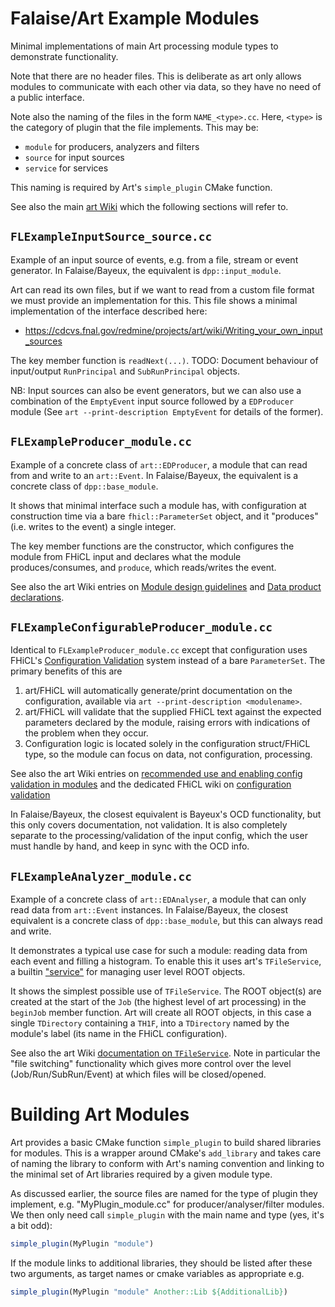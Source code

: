 Falaise/Art Example Modules
===========================

Minimal implementations of main Art processing module types to
demonstrate functionality.

Note that there are no header files. This is deliberate as art
only allows modules to communicate with each other via data,
so they have no need of a public interface.

Note also the naming of the files in the form `NAME_<type>.cc`. Here,
`<type>` is the category of plugin that the file implements. This
may be:

- `module` for producers, analyzers and filters
- `source` for input sources
- `service` for services

This naming is required by Art's `simple_plugin` CMake function.

See also the main [art Wiki](https://cdcvs.fnal.gov/redmine/projects/art/wiki)
which the following sections will refer to.


`FLExampleInputSource_source.cc`
--------------------------------

Example of an input source of events, e.g. from a file, stream
or event generator. In Falaise/Bayeux, the equivalent is `dpp::input_module`.

Art can read its own files, but if we want to
read from a custom file format we must provide an implementation for this.
This file shows a minimal implementation of the interface described here:

- https://cdcvs.fnal.gov/redmine/projects/art/wiki/Writing_your_own_input_sources

The key member function is `readNext(...)`. TODO: Document behaviour of
input/output `RunPrincipal` and `SubRunPrincipal` objects.

NB: Input sources can also be event generators, but we can also use a combination
of the `EmptyEvent` input source followed by a `EDProducer` module (See
`art --print-description EmptyEvent` for details of the former).


`FLExampleProducer_module.cc`
-----------------------------

Example of a concrete class of `art::EDProducer`, a module that can read from
and write to an `art::Event`. In Falaise/Bayeux, the equivalent is a concrete
class of `dpp::base_module`.

It shows that minimal interface such a module has,
with configuration at construction time via a bare `fhicl::ParameterSet` object,
and it "produces" (i.e. writes to the event) a single integer.

The key member functions are the constructor, which configures the module
from FHiCL input and declares what the module produces/consumes, and
`produce`, which reads/writes the event.

See also the art Wiki entries on [Module design guidelines](https://cdcvs.fnal.gov/redmine/projects/art/wiki/Art_Module_Design_Guide) and [Data product declarations](https://cdcvs.fnal.gov/redmine/projects/art/wiki/Data_product_declarations).


`FLExampleConfigurableProducer_module.cc`
-----------------------------------------

Identical to `FLExampleProducer_module.cc` except that configuration uses
FHiCL's [Configuration Validation](https://cdcvs.fnal.gov/redmine/projects/art/wiki/Configuration_validation_and_description) system instead of a bare `ParameterSet`.
The primary benefits of this are

1. art/FHiCL will automatically generate/print documentation on the configuration,
   available via `art --print-description <modulename>`.
2. art/FHiCL will validate that the supplied FHiCL text against the expected parameters
   declared by the module, raising errors with indications of the problem when they occur.
3. Configuration logic is located solely in the configuration struct/FHiCL type, so
   the module can focus on data, not configuration, processing.

See also the art Wiki entries on [recommended use and enabling config validation in modules](https://cdcvs.fnal.gov/redmine/projects/art/wiki/Configuration_validation_and_description) and
the dedicated FHiCL wiki on [configuration validation](https://cdcvs.fnal.gov/redmine/projects/fhicl-cpp/wiki/Configuration_validation_and_fhiclcpp_types)

In Falaise/Bayeux, the closest equivalent is Bayeux's OCD functionality, but this only
covers documentation, not validation. It is also completely separate to the processing/validation
of the input config, which the user must handle by hand, and keep in sync with the OCD info.

`FLExampleAnalyzer_module.cc`
-----------------------------

Example of a concrete class of `art::EDAnalyser`, a module that can
only read data from `art::Event` instances. In Falaise/Bayeux, the closest equivalent is a concrete
class of `dpp::base_module`, but this can always read and write.

It demonstrates a
typical use case for such a module: reading data from each event and
filling a histogram. To enable this it uses art's `TFileService`, a
builtin ["service"](https://cdcvs.fnal.gov/redmine/projects/art/wiki/Guide_to_writing_and_using_services)
for managing user level ROOT objects.

It shows the simplest possible use of `TFileService`. The ROOT
object(s) are created at the start of the `Job` (the highest level of
art processing) in the `beginJob` member function. Art will create
all ROOT objects, in this case a single `TDirectory` containing a
`TH1F`, into a `TDirectory` named by the module's label (its name
in the FHiCL configuration).

See also the art Wiki [documentation on `TFileService`](https://cdcvs.fnal.gov/redmine/projects/art/wiki/TFileService).
Note in particular the "file switching" functionality which gives
more control over the level (Job/Run/SubRun/Event) at which files will be
closed/opened.


Building Art Modules
====================
Art provides a basic CMake function `simple_plugin` to build shared libraries
for modules. This is a wrapper around CMake's `add_library` and takes care of
naming the library to conform with Art's naming convention and linking to the
minimal set of Art libraries required by a given module type.

As discussed earlier, the source files are named for the type of plugin they
implement, e.g. "MyPlugin_module.cc" for producer/analyser/filter modules.
We then only need call `simple_plugin` with the main name and type (yes, it's
a bit odd):

```cmake
simple_plugin(MyPlugin "module")
```

If the module links to additional libraries, they should be listed after these
two arguments, as target names or cmake variables as appropriate e.g.

```cmake
simple_plugin(MyPlugin "module" Another::Lib ${AdditionalLib})
```


